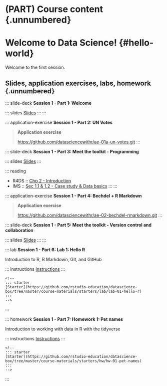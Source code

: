 # (PART) **Course content** {.unnumbered}

# Welcome to Data Science! {#hello-world}

Welcome to the first session.

## Slides, application exercises, labs, homework {.unnumbered}

::: slide-deck
**Session 1 - Part 1: Welcome**

::: slides
[Slides](https://datascienceandrhome.netlify.app/course-materials/slides/u1-d01-welcome/u1-d01-welcome.html#1)
:::
:::

::: application-exercise
**Session 1 - Part 2: UN Votes**

> **Application exercise**
>
> <https://github.com/datasciencewithr/ae-01a-un-votes.git>
:::

::: slide-deck
**Session 1 - Part 3: Meet the toolkit - Programming**

::: slides
[Slides](https://datascienceandrhome.netlify.app/course-materials/slides/u1-d02-toolkit-r/u1-d02-toolkit-r.html#1)
:::

::: reading
-   R4DS :: [Chp 2 - Introduction](https://r4ds.had.co.nz/explore-intro.html)
-   IMS :: [Sec 1.1 & 1.2 - Case study & Data basics](https://openintro-ims.netlify.app/data-hello.html)
:::
:::

::: application-exercise
**Session 1 - Part 4: Bechdel + R Markdown**

> **Application exercise**
>
> <https://github.com/datasciencewithr/ae-02-bechdel-rmarkdown.git>
:::

::: slide-deck
**Session 1 - Part 5: Meet the toolkit - Version control and collaboration**

::: slides
[Slides](https://datascienceandrhome.netlify.app/course-materials/slides/u1-d03-toolkit-git/u1-d03-toolkit-git.html#1)
:::
:::

::: lab
**Session 1 - Part 6: Lab 1: Hello R**

Introduction to R, R Markdown, Git, and GitHub

::: instructions
[Instructions](https://datascienceandrhome.netlify.app/course-materials/lab-instructions/lab-01/lab-01-hello-r.html)
:::

```{=html}
<!--
::: starter
[Starter](https://github.com/rstudio-education/datascience-box/tree/master/course-materials/starters/lab/lab-01-hello-r)
::: 
-->
```
:::

::: homework
**Session 1 - Part 7: Homework 1: Pet names**

Introduction to working with data in R with the tidyverse

::: instructions
[Instructions](https://datascienceandrhome.netlify.app/course-materials/hw-instructions/hw-01/hw-01-pet-names.html)
:::

```{=html}
<!--
::: starter
[Starter](https://github.com/rstudio-education/datascience-box/tree/master/course-materials/starters/hw/hw-01-pet-names)
:::
-->
```
:::
